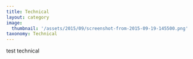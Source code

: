 ```yaml
---
title: Technical
layout: category
image:
  thumbnail: '/assets/2015/09/screenshot-from-2015-09-19-145500.png'
taxonomy: Technical
---
```

test technical
